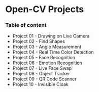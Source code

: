 # Open-CV Projects

### Table of content

- Project 01 - Drawing on Live Camera
- Project 02 - Find Shapes
- Project 03 - Angle Measurement
- Project 04 - Real Time Color Detection
- Project 05 - Face Recognition
- Project 06 - Emotion Recognition
- Project 07 - Live Face Swap
- Project 08 - Object Tracker
- Project 09 - QR Code Scanner
- Project 10 - Invisible Cloak

